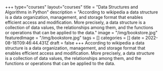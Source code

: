 +++
type="courses"
layout="courses"
title = "Data Structures and Algorithms in Python"
description = "According to wikipedia a data structure is a data organization, management, and storage format that enables efficient access and modification. More precisely, a data structure is a collection of data values, the relationships among them, and the functions or operations that can be applied to the data."
image = "/img/bookstore.jpg"
featuredImage = "/img/bookstore.jpg"
tags = []
categories = []
date = 2022-08-18T09:46:44.431Z
draft = false
+++
According to wikipedia a data structure is a data organization, management, and storage format that enables efficient access and modification. More precisely, a data structure is a collection of data values, the relationships among them, and the functions or operations that can be applied to the data.

